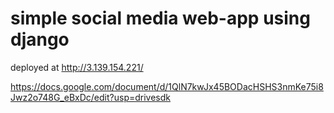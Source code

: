 # simple social media web-app using django

deployed at http://3.139.154.221/



https://docs.google.com/document/d/1QlN7kwJx45BODacHSHS3nmKe75i8Jwz2o748G_eBxDc/edit?usp=drivesdk
